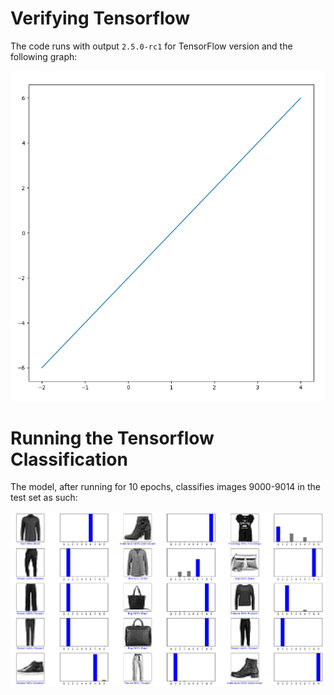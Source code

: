 # Verifying Tensorflow

The code runs with output `2.5.0-rc1` for TensorFlow version and the following
graph:

![matplotlib output](./images/matplotlib-output.png)

# Running the Tensorflow Classification

The model, after running for 10 epochs, classifies images 9000-9014 in the test
set as such:

![TensorFlow Classification](./images/mnist-9000-9014.png)
